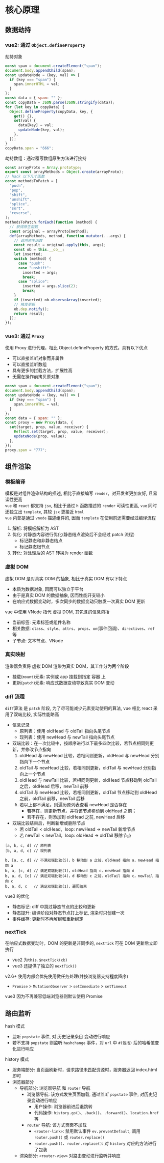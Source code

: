 # 核心原理

## 数据劫持

### vue2: 通过 `Object.defineProperty`

劫持对象

```js
const span = document.createElement("span");
document.body.appendChild(span);
const updateNode = (key, val) => {
  if (key === "span") {
    span.innerHTML = val;
  }
};
const data = { span: "" };
const copyData = JSON.parse(JSON.stringify(data));
for (let key in copyData) {
  Object.defineProperty(copyData, key, {
    get() {},
    set(val) {
      data[key] = val;
      updateNode(key, val);
    },
  });
}
copyData.span = "666";
```

劫持数组：通过覆写数组原生方法进行接持

```js
const arrayProto = Array.prototype;
export const arrayMethods = Object.create(arrayProto);
// hack 以下几个函数
const methodsToPatch = [
  "push",
  "pop",
  "shift",
  "unshift",
  "splice",
  "sort",
  "reverse",
];
methodsToPatch.forEach(function (method) {
  // 获得原生函数
  const original = arrayProto[method];
  def(arrayMethods, method, function mutator(...args) {
    // 调用原生函数
    const result = original.apply(this, args);
    const ob = this.__ob__;
    let inserted;
    switch (method) {
      case "push":
      case "unshift":
        inserted = args;
        break;
      case "splice":
        inserted = args.slice(2);
        break;
    }
    if (inserted) ob.observeArray(inserted);
    // 触发更新
    ob.dep.notify();
    return result;
  });
});
```

### vue3: 通过 `Proxy`

使用 Proxy 进行代理，相比 Object.defineProperty 的方式，具有以下优点

- 可以直接监听对象而非属性
- 可以直接监听数组
- 具有更多的拦截方法，扩展性高
- 无需在操作前拷贝原对象

```js
const span = document.createElement("span");
document.body.appendChild(span);
const updateNode = (key, val) => {
  if (key === "span") {
    span.innerHTML = val;
  }
};
const data = { span: "" };
const proxy = new Proxy(data, {
  set(target, prop, value, receiver) {
    Reflect.set(target, prop, value, receiver);
    updateNode(prop, value);
  },
});
proxy.span = "777";
```

## 组件渲染

### 模板编译

模板是对组件渲染结构的描述, 相比于直接编写 `render`，对开发者更加友好, 且易读性更高 <br/>
`vue` 和 `react` 都支持 `jsx`, 相比于通过 `h` 函数描述的 `render` 可读性更高, `vue` 同时还独立出 `template`, 其较 `jsx` 更接近 `html` <br/>
`vue` 内部是通过 `vnode` 描述组件的, 因而 `template` 在使用前还需要经过编译流程

1. 解析: 将模板解析为 AST
2. 优化: 对静态内容进行优化(静态结点渲染后不会经过 patch 流程)
   - 标记静态和非静态结点
   - 标记静态根节点
3. 转化: 对处理后的 AST 转换为 render 函数

### 虚拟 DOM

虚拟 DOM 是对真实 DOM 的抽象, 相比于真实 DOM 有以下特点

- 本质为数据对象, 因而可以独立于平台
- 由于是真实 DOM 的数据抽象, 因而性能开支较小
- 在响应式数据变动时，多次同步的数据变动只触发一次真实 DOM 更新

vue 中使用 VNode 指代 虚拟 DOM, 其包含的信息包括

- 当前标签: 元素标签或组件名称
- 相关数据: `class`、`style`、`attrs`、`props`、`on`(事件回调)、`directives`、`ref` 等
- 子节点: 文本节点、VNode

### 真实映射

渲染器负责将 虚拟 DOM 渲染为真实 DOM，其工作分为两个阶段

- 挂载(`mount`)元素: 实例或 app 挂载到指定 容器 上
- 更新(`patch`)元素: 响应式数据变动导致真实 DOM 变动

### diff 流程

`diff`算法 是 `patch` 阶段, 为了尽可能减少元素变动使用的算法, vue 相比 react 采用了双端比较, 实际性能略高

- 信息记录
  - 原列表：使用 oldHead 与 oldTail 指向头尾节点
  - 现列表：使用 newHead 与 newTail 指向头尾节点
- 双端比较：在一次比较中，按顺序进行以下最多四次比较，若节点相同则更新，并修改节点指向
  1. oldHead 与 newHead 比较，若相同则更新，oldHead 与 newHead 分别指向下一个节点
  2. oldTail 与 newHead 比较，若相同则更新，oldTail 与 newHead 分别指向上一个节点
  3. oldHead 与 newTail 比较，若相同则更新，oldHead 节点移动到 oldTail 之后，oldHead 后移，newTail 前移
  4. oldTail 与 newHead 比较，若相同则更新，oldTail 节点移动到 oldHead 之前，oldTail 前移，newTail 后移
  5. 若以上都不满足，则遍历原列表查看 newHead 是否存在
     - 若存在，则更新节点，并将该节点移动到 oldHead 之前；
     - 若不存在，则添加到 oldHead 之前, newHead 后移
- 双端比较结束后，判断新增或删除节点
  - 若 oldTail < oldHead，loop: newHead -> newTail 新增节点
  - 若 newTail < newTail，loop: oldHead -> oldTail 移除节点

```code
[a, b, c, d] // 原列表
[b, a, d, c] // 现列表

b, [a, c, d] // 不满双端比较(5)，b 移动到 a 之前，oldHead 指向 a，newHead 指向 a
b, a, [c, d] // 满足双端比较(1)，oldHead 指向 c，newHead 指向 d
b, a, d, [c] // 满足双端比较(4)，d 移动到 c 之前，oldTail 指向 c，newTail 指向 c
b, a, d, c   // 满足双端比较(1)，遍历结束
```

vue3 的优化

- 静态标记: diff 中跳过静态节点的比较和更新
- 静态提升: 编译阶段对静态节点打上标记, 渲染时只创建一次
- 事件缓存: 更新时不再解绑和重新绑定

### nextTick

在响应式数据变动时，DOM 的更新是非同步的, `nextTick` 可在 DOM 更新后立即执行

- vue2 为`this.$nextTick(cb)`
- vue3 还提供了独立的 `nextTick()`

v2.6+ 使用内部会优先使用微任务处理(并按浏览器支持程度降序)

- `Promise` > `MutationObserver` > `setImmediate` > `setTimeout`

vue3 因为不再兼容低端浏览器则默认使用 Promise

## 路由监听

hash 模式

- 监听 `popstate` 事件, 对 历史记录条目 变动进行响应
- 若不支持 `popstate` 则监听 `hashchange` 事件，对 `url` 中 `#(包括)` 后的哈希值变化进行响应

history 模式

- 服务端部分: 当页面刷新时，请求路径未匹配资源时，服务器返回 index.html 即可
- 浏览器部分
  - 导航部分: 浏览器导航 和 `router` 导航
    - 浏览器导航: 该方式发生页面加载, 通过监听 `popstate` 事件, 对历史记录变动进行响应
      - 用户操作: 浏览器前进后退跳转
      - 代码操作: `history.go()`、`.back()`、`.forward()`、`location.href` 等
    - `router` 导航: 该方式页面不加载
      - `<router-link>`: 禁用默认事件 `ev.preventDefault`, 调用 `router.push()` 或 `router.replace()`
      - `router.push()`、`router.replace()`: 对 `history` 对应的方法进行了包装
  - 渲染部分: `<router-view>` 对路由变动进行监听并响应
